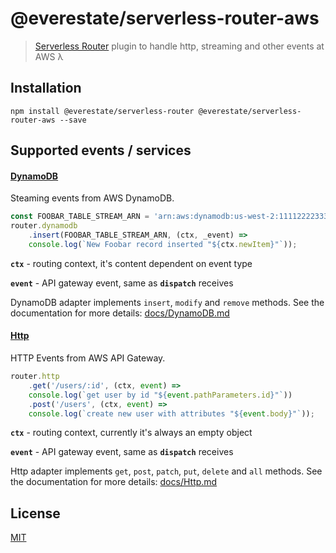 # @everestate/serverless-router-aws

> [Serverless Router](https://github.com/everestate/serverless-router) plugin to handle http, streaming and other events at AWS λ

## Installation

```
npm install @everestate/serverless-router @everestate/serverless-router-aws --save
```

## Supported events / services

#### [DynamoDB](./docs/DynamoDB.md)

Steaming events from AWS DynamoDB.

```javascript
const FOOBAR_TABLE_STREAM_ARN = 'arn:aws:dynamodb:us-west-2:111122223333:table/FooTable/stream/2015-05-11T21:21:33.291';
router.dynamodb
    .insert(FOOBAR_TABLE_STREAM_ARN, (ctx, _event) =>
    console.log(`New Foobar record inserted "${ctx.newItem}"`));
```

**`ctx`** - routing context, it's content dependent on event type

**`event`** - API gateway event, same as **`dispatch`** receives

DynamoDB adapter implements `insert`, `modify` and `remove` methods.
See the documentation for more details: [docs/DynamoDB.md](./docs/DynamoDB.md)

#### [Http](./docs/Http.md)

HTTP Events from AWS API Gateway.

```javascript
router.http
    .get('/users/:id', (ctx, event) =>
    console.log(`get user by id "${event.pathParameters.id}"`))
    .post('/users', (ctx, event) =>
    console.log(`create new user with attributes "${event.body}"`));
```

**`ctx`** - routing context, currently it's always an empty object

**`event`** - API gateway event, same as **`dispatch`** receives

Http adapter implements `get`, `post`, `patch`, `put`, `delete` and `all` methods.
See the documentation for more details: [docs/Http.md](./docs/Http.md)

## License

[MIT](./LICENSE)
